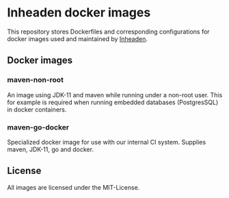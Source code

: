# Inheaden docker images

This repository stores Dockerfiles and corresponding configurations for docker images used and maintained by [Inheaden](https://inheaden.io).

## Docker images

### maven-non-root

An image using JDK-11 and maven while running under a non-root user. This for example is required when running embedded databases (PostgresSQL) in docker containers.

### maven-go-docker

Specialized docker image for use with our internal CI system. Supplies maven, JDK-11, go and docker.

## License

All images are licensed under the MIT-License.
